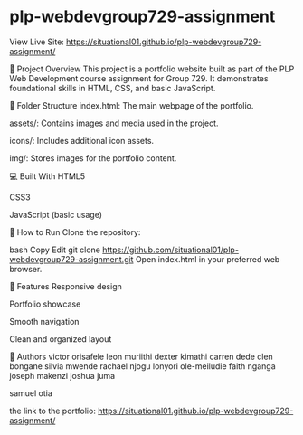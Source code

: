 # plp-webdevgroup729-assignment
View Live Site: https://situational01.github.io/plp-webdevgroup729-assignment/

📄 Project Overview
This project is a portfolio website built as part of the PLP Web Development course assignment for Group 729. It demonstrates foundational skills in HTML, CSS, and basic JavaScript.

📁 Folder Structure
index.html: The main webpage of the portfolio.

assets/: Contains images and media used in the project.

icons/: Includes additional icon assets.

img/: Stores images for the portfolio content.

💻 Built With
HTML5

CSS3

JavaScript (basic usage)

🚀 How to Run
Clone the repository:

bash
Copy
Edit
git clone https://github.com/situational01/plp-webdevgroup729-assignment.git
Open index.html in your preferred web browser.

📌 Features
Responsive design

Portfolio showcase

Smooth navigation

Clean and organized layout

👤 Authors
victor	orisafele
leon	muriithi
dexter	kimathi
carren	dede
clen	bongane
silvia	mwende
rachael	njogu
lonyori	ole-meiludie
faith	nganga
joseph	makenzi
joshua	juma

samuel otia

the link to the portfolio: https://situational01.github.io/plp-webdevgroup729-assignment/
